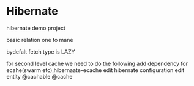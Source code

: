 # Hibernate
hibernate demo project


basic
relation one to mane

bydefalt fetch type is LAZY

for second level cache we need to do the following
add dependency for ecahe(swarm etc),hibernaate-ecache
edit hibernate configuration
edit entity @cachable @cache
